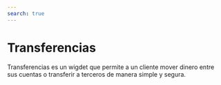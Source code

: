 ```yaml
---
search: true
---
```


# Transferencias

Transferencias es un wigdet que permite a un cliente mover dinero entre sus cuentas o transferir a terceros de manera simple y segura.

<iframe id="widgetFrame" src="https://widgets-es.modyo.com/personas/retail-transfer" width="100%"  frameBorder="0" style="visibility:hidden;overflow:auto;margin-top:20px;"/>

## Propiedades

Este widget se divide en funcionalidades para dos productos similares: Transferencia a Terceros y Transferencia entre Cuentas.

### Transferencia entre Cuentas

| Funcionalidad            | Descripción                                                                                                                                                                                                                                                        |
|:-------------------------|:-------------------------------------------------------------------------------------------------------------------------------------------------------------------------------------------------------------------------------------------------------------------|
| Origen de transferencia  | Selecciona la cuenta corriente o vista desde la cual saldrá el monto de dinero a mover. Además, muestra el saldo disponible que se puede transferir.                                                                                                               |
| Destino de transferencia | Selecciona la cuenta a la cual se moverá el dinero                                                                                                                                                                                                                 |
| Programar transferencia  | Permite seleccionar na frecuencia de tiempo entre la cual se harán transferencias de un monto de dinero predeterminado.                                                                                                                                            |
| Últimos movimientos      | Muestra todos los movimientos nacionales e internacionales que no están facturados.                                                                                                                                                                                |
| Pagar deuda              | Corresponde a la funcionalidad de pago de la deuda.<br><br> Este pago de deuda puede ser total o parcial.<br><br> Hacer click en este botón llevará al widget de Pago de Tarjetas, donde se podrá seleccionar la opción de pago de deuda nacional o internacional. |

### Transferencia a Terceros

| Funcionalidad      | Descripción                                                                                                                                                                                                     |
|--------------------|-----------------------------------------------------------------------------------------------------------------------------------------------------------------------------------------------------------------|
| Cuenta de Origen   | Entrega información sobre la cuenta de la cual se realizará la transferencia, como número de cuenta y saldo disponible.  Permite agendadar movimientos hacia uno de los destinatarios registrados.              |
| Cuenta de Destino  | Permite seleccionar la cuenta que recibirá la transferencia realizada por el usuario.  El cliente puede seleccionar un contacto ya registrado o agregar nuevos contactos.                                       |
| Mis Contactos      | Permite seleccionar la cuenta que recibirá la transferencia, entre las cuentas ya registradas por el cliente.  Entrega un buscados para encontrar de manera ágil y rápida al destinatarios de la transferencia. |
| Nuevo Contacto     | Permite ingresar la información sobre un destinatario que no esté registrado en la cuenta del cliente.  Incluye nombre, banco, tipo de cuenta, número de cuenta, RUT y correo electrónico del destinatario.     |
| Monto a transferir | Permite ingresar el monto que se transferirá hacia la cuenta del destinatario seleccionado.                                                                                                                     |

<script>

  export default {
    mounted() {

      function setIframeHeightCO(id, ht) {
          var ifrm = document.getElementById(id);
          if(ifrm) {
            ifrm.style.visibility = 'hidden';
            // some IE versions need a bit added or scrollbar appears
            ifrm.style.height = ht + 4 + "px";
            ifrm.style.visibility = 'visible';
          }
      }


      // iframed document sends its height using postMessage
      function handleDocHeightMsg(e) {
          // check origin
          if ( e.origin === 'https://widgets-es.modyo.com' ) {
              // parse data
              var data = JSON.parse( e.data );

              console.log('data:', data)
              // check data object
              if ( data['docHeight'] ) {
                  setIframeHeightCO( 'widgetFrame', data['docHeight'] );
              } else {
                  setIframeHeightCO( 'widgetFrame', 700 );
              }
          }
      }

      // assign message handler
      if ( window.addEventListener ) {
          window.addEventListener('message', handleDocHeightMsg, false);
      }
    }
  }

</script>
